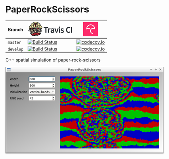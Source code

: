 # PaperRockScissors

Branch|[![Travis CI logo](pics/TravisCI.png)](https://travis-ci.org)|[![Codecov logo](pics/Codecov.png)](https://www.codecov.io)
---|---|---
`master`|[![Build Status](https://travis-ci.org/richelbilderbeek/PaperRockScissors.svg?branch=master)](https://travis-ci.org/richelbilderbeek/PaperRockScissors/branches) | [![codecov.io](https://codecov.io/github/richelbilderbeek/PaperRockScissors/coverage.svg?branch=master)](https://codecov.io/github/richelbilderbeek/PaperRockScissors?branch=master)
`develop`|[![Build Status](https://travis-ci.org/richelbilderbeek/PaperRockScissors.svg?branch=develop)](https://travis-ci.org/richelbilderbeek/PaperRockScissors/branches) | [![codecov.io](https://codecov.io/github/richelbilderbeek/PaperRockScissors/coverage.svg?branch=develop)](https://codecov.io/github/richelbilderbeek/PaperRockScissors?branch=develop) 

C++ spatial simulation of paper-rock-scissors

![](pics/20190418.png)